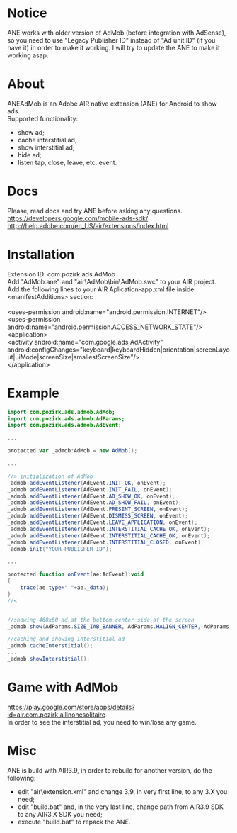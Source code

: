 # Notice
ANE works with older version of AdMob (before integration with AdSense), so you need to use "Legacy Publisher ID" instead of "Ad unit ID" (if you have it) in order to make it working.
I will try to update the ANE to make it working asap.

# About
ANEAdMob is an Adobe AIR native extension (ANE) for Android to show ads.<br />
Supported functionality:<br />
- show ad;<br />
- cache interstitial ad;<br />
- show interstitial ad;<br />
- hide ad;<br />
- listen tap, close, leave, etc. event.<br />

# Docs
Please, read docs and try ANE before asking any questions.<br />
https://developers.google.com/mobile-ads-sdk/<br />
http://help.adobe.com/en_US/air/extensions/index.html<br />


# Installation
Extension ID: com.pozirk.ads.AdMob<br />
Add "AdMob.ane" and "air\AdMob\bin\AdMob.swc" to your AIR project.<br />
Add the following lines to your AIR Aplication-app.xml file inside &lt;manifestAdditions&gt; section:<br />
<br />
&lt;uses-permission android:name="android.permission.INTERNET"/&gt;<br />
&lt;uses-permission android:name="android.permission.ACCESS_NETWORK_STATE"/&gt;<br />
&lt;application&gt;<br />
	&lt;activity android:name="com.google.ads.AdActivity" android:configChanges="keyboard|keyboardHidden|orientation|screenLayout|uiMode|screenSize|smallestScreenSize"/&gt;<br />
&lt;/application&gt;<br />


# Example
```actionscript
import com.pozirk.ads.admob.AdMob;
import com.pozirk.ads.admob.AdParams;
import com.pozirk.ads.admob.AdEvent;

...

protected var _admob:AdMob = new AdMob();

...

//> initialization of AdMob
_admob.addEventListener(AdEvent.INIT_OK, onEvent);
_admob.addEventListener(AdEvent.INIT_FAIL, onEvent);
_admob.addEventListener(AdEvent.AD_SHOW_OK, onEvent);
_admob.addEventListener(AdEvent.AD_SHOW_FAIL, onEvent);
_admob.addEventListener(AdEvent.PRESENT_SCREEN, onEvent);
_admob.addEventListener(AdEvent.DISMISS_SCREEN, onEvent);
_admob.addEventListener(AdEvent.LEAVE_APPLICATION, onEvent);
_admob.addEventListener(AdEvent.INTERSTITIAL_CACHE_OK, onEvent);
_admob.addEventListener(AdEvent.INTERSTITIAL_CACHE_OK, onEvent);
_admob.addEventListener(AdEvent.INTERSTITIAL_CLOSED, onEvent);
_admob.init("YOUR_PUBLISHER_ID");

...

protected function onEvent(ae:AdEvent):void
{
	trace(ae.type+" "+ae._data);
}
//<


//showing 468x60 ad at the bottom center side of the screen
_admob.show(AdParams.SIZE_IAB_BANNER, AdParams.HALIGN_CENTER, AdParams.VALIGN_BOTTOM);

//caching and showing interstitial ad
_admob.cacheInterstitial();
...
_admob.showInterstitial();
```

# Game with AdMob
https://play.google.com/store/apps/details?id=air.com.pozirk.allinonesolitaire<br />
In order to see the interstitial ad, you need to win/lose any game.<br />


# Misc
ANE is build with AIR3.9, in order to rebuild for another version, do the following:<br />
- edit "air\extension.xml" and change 3.9, in very first line, to any 3.X you need;<br />
- edit "build.bat" and, in the very last line, change path from AIR3.9 SDK to any AIR3.X SDK you need;<br />
- execute "build.bat" to repack the ANE.<br />